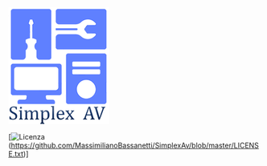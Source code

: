 ![simplex_av_logo](./simplex_av_logo_200x233.png)


[![Licenza](https://img.shields.io/badge/license-MIT-green)(https://github.com/MassimilianoBassanetti/SimplexAv/blob/master/LICENSE.txt)] 


